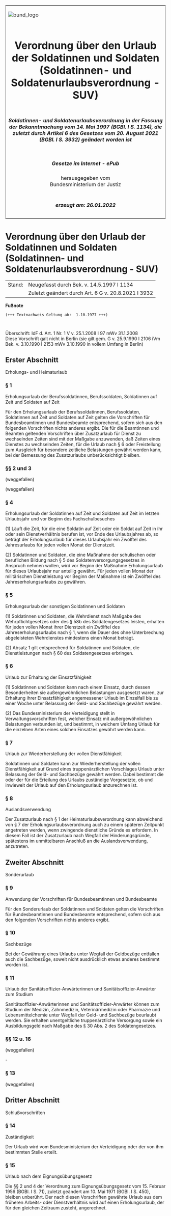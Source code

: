 <span id="DECKBLATT.html"></span>

<table border="0" frame="border" width="100%">

<tr valign="top">

<td align="left">

![bund\_logo](BfJ_2021_Web_de_de.gif)

</td>

<td align="right">

 

</td>

</tr>

<tr align="center" valign="middle">

<td colspan="2">

# Verordnung über den Urlaub der Soldatinnen und Soldaten (Soldatinnen- und Soldatenurlaubsverordnung - SUV)

</td>

</tr>

<tr align="center" valign="middle">

<td colspan="2">

##### Soldatinnen- und Soldatenurlaubsverordnung in der Fassung der Bekanntmachung vom 14. Mai 1997 (BGBl. I S. 1134), die zuletzt durch Artikel 6 des Gesetzes vom 20. August 2021 (BGBl. I S. 3932) geändert worden ist

</td>

</tr>

<tr align="center" valign="middle">

<td colspan="2">

  
  

##### Gesetze im Internet - ePub  
  
herausgegeben vom  
Bundesministerium der Justiz

</td>

</tr>

<tr align="center" valign="bottom">

<td colspan="2">

  
  

##### erzeugt am: 26.01.2022

</td>

</tr>

</table>

<span id="BJNR005290957.html"></span>

# Verordnung über den Urlaub der Soldatinnen und Soldaten (Soldatinnen- und Soldatenurlaubsverordnung - SUV)

<div>

<div class="jnhtml">

|        |                                                     |
| ------ | --------------------------------------------------- |
| Stand: | Neugefasst durch Bek. v. 14.5.1997 I 1134           |
|        | Zuletzt geändert durch Art. 6 G v. 20.8.2021 I 3932 |

</div>

</div>

<div>

  
**Fußnote**

<div class="jnhtml">

<div>

<div class="jurAbsatz">

  

``` 
(+++ Textnachweis Geltung ab:  1.10.1977 +++)

 
```

Überschrift: IdF d. Art. 1 Nr. 1 V v. 25.1.2008 I 97 mWv 31.1.2008  
Diese Vorschrift galt nicht in Berlin (sie gilt gem. G v. 25.9.1990 I
2106 iVm Bek. v. 3.10.1990 I 2153 mWv 3.10.1990 in vollem Umfang in
Berlin)

</div>

</div>

</div>

</div>

<span id="BJNR005290957BJNG000101320.html"></span>

## Erster Abschnitt  
Erholungs- und Heimaturlaub

<span id="BJNR005290957BJNE000405116.html"></span>

### § 1  
Erholungsurlaub der Berufssoldatinnen, Berufssoldaten, Soldatinnen auf Zeit und Soldaten auf Zeit

<div>

<div class="jnhtml">

<div>

<div class="jurAbsatz">

Für den Erholungsurlaub der Berufssoldatinnen, Berufssoldaten,
Soldatinnen auf Zeit und Soldaten auf Zeit gelten die Vorschriften für
Bundesbeamtinnen und Bundesbeamte entsprechend, sofern sich aus den
folgenden Vorschriften nichts anderes ergibt. Die für die Beamtinnen und
Beamten geltenden Vorschriften über Zusatzurlaub für Dienst zu
wechselnden Zeiten sind mit der Maßgabe anzuwenden, daß Zeiten eines
Dienstes zu wechselnden Zeiten, für die Urlaub nach § 6 oder
Freistellung zum Ausgleich für besondere zeitliche Belastungen gewährt
werden kann, bei der Bemessung des Zusatzurlaubs unberücksichtigt
bleiben.

</div>

</div>

</div>

</div>

<span id="BJNR005290957BJNE000502320.html"></span>

### §§ 2 und 3  
(weggefallen)

<div>

<div class="jnhtml">

<div>

<div class="jurAbsatz">

(weggefallen)

</div>

</div>

</div>

</div>

<span id="BJNR005290957BJNE000702310.html"></span>

### § 4  
Erholungsurlaub der Soldatinnen auf Zeit und Soldaten auf Zeit im letzten Urlaubsjahr und vor Beginn des Fachschulbesuches

<div>

<div class="jnhtml">

<div>

<div class="jurAbsatz">

(1) Läuft die Zeit, für die eine Soldatin auf Zeit oder ein Soldat auf
Zeit in ihr oder sein Dienstverhältnis berufen ist, vor Ende des
Urlaubsjahres ab, so beträgt der Erholungsurlaub für dieses Urlaubsjahr
ein Zwölftel des Jahresurlaubs für jeden vollen Monat der Dienstzeit.

</div>

<div class="jurAbsatz">

(2) Soldatinnen und Soldaten, die eine Maßnahme der schulischen oder
beruflichen Bildung nach § 5 des Soldatenversorgungsgesetzes in Anspruch
nehmen wollen, wird vor Beginn der Maßnahme Erholungsurlaub für dieses
Urlaubsjahr nur anteilig gewährt. Für jeden vollen Monat der
militärischen Dienstleistung vor Beginn der Maßnahme ist ein Zwölftel
des Jahreserholungsurlaubs zu gewähren.

</div>

</div>

</div>

</div>

<span id="BJNR005290957BJNE000809311.html"></span>

### § 5  
Erholungsurlaub der sonstigen Soldatinnen und Soldaten

<div>

<div class="jnhtml">

<div>

<div class="jurAbsatz">

(1) Soldatinnen und Soldaten, die Wehrdienst nach Maßgabe des
Wehrpflichtgesetzes oder des § 58b des Soldatengesetzes leisten,
erhalten für jeden vollen Monat ihrer Dienstzeit ein Zwölftel des
Jahreserholungsurlaubs nach § 1, wenn die Dauer des ohne Unterbrechung
abgeleisteten Wehrdienstes mindestens einen Monat beträgt.

</div>

<div class="jurAbsatz">

(2) Absatz 1 gilt entsprechend für Soldatinnen und Soldaten, die
Dienstleistungen nach § 60 des Soldatengesetzes erbringen.

</div>

</div>

</div>

</div>

<span id="BJNR005290957BJNE001903310.html"></span>

### § 6  
Urlaub zur Erhaltung der Einsatzfähigkeit

<div>

<div class="jnhtml">

<div>

<div class="jurAbsatz">

(1) Soldatinnen und Soldaten kann nach einem Einsatz, durch dessen
Besonderheiten sie außergewöhnlichen Belastungen ausgesetzt waren, zur
Erhaltung ihrer Einsatzfähigkeit angemessener Urlaub im Einzelfall bis
zu einer Woche unter Belassung der Geld- und Sachbezüge gewährt werden.

</div>

<div class="jurAbsatz">

(2) Das Bundesministerium der Verteidigung stellt in
Verwaltungsvorschriften fest, welcher Einsatz mit außergewöhnlichen
Belastungen verbunden ist, und bestimmt, in welchem Umfang Urlaub für
die einzelnen Arten eines solchen Einsatzes gewährt werden kann.

</div>

</div>

</div>

</div>

<span id="BJNR005290957BJNE000902310.html"></span>

### § 7  
Urlaub zur Wiederherstellung der vollen Dienstfähigkeit

<div>

<div class="jnhtml">

<div>

<div class="jurAbsatz">

Soldatinnen und Soldaten kann zur Wiederherstellung der vollen
Dienstfähigkeit auf Grund eines truppenärztlichen Vorschlages Urlaub
unter Belassung der Geld- und Sachbezüge gewährt werden. Dabei bestimmt
die oder der für die Erteilung des Urlaubs zuständige Vorgesetzte, ob
und inwieweit der Urlaub auf den Erholungsurlaub anzurechnen ist.

</div>

</div>

</div>

</div>

<span id="BJNR005290957BJNE001005310.html"></span>

### § 8  
Auslandsverwendung

<div>

<div class="jnhtml">

<div>

<div class="jurAbsatz">

Der Zusatzurlaub nach § 1 der Heimaturlaubsverordnung kann abweichend
von § 7 der Erholungsurlaubsverordnung auch zu einem späteren Zeitpunkt
angetreten werden, wenn zwingende dienstliche Gründe es erfordern. In
diesem Fall ist der Zusatzurlaub nach Wegfall der Hinderungsgründe,
spätestens im unmittelbaren Anschluß an die Auslandsverwendung,
anzutreten.

</div>

</div>

</div>

</div>

<span id="BJNR005290957BJNG000201320.html"></span>

## Zweiter Abschnitt  
Sonderurlaub

<span id="BJNR005290957BJNE001102310.html"></span>

### § 9  
Anwendung der Vorschriften für Bundesbeamtinnen und Bundesbeamte

<div>

<div class="jnhtml">

<div>

<div class="jurAbsatz">

Für den Sonderurlaub der Soldatinnen und Soldaten gelten die
Vorschriften für Bundesbeamtinnen und Bundesbeamte entsprechend, sofern
sich aus den folgenden Vorschriften nichts anderes ergibt.

</div>

</div>

</div>

</div>

<span id="BJNR005290957BJNE001203311.html"></span>

### § 10  
Sachbezüge

<div>

<div class="jnhtml">

<div>

<div class="jurAbsatz">

Bei der Gewährung eines Urlaubs unter Wegfall der Geldbezüge entfallen
auch die Sachbezüge, soweit nicht ausdrücklich etwas anderes bestimmt
worden ist.

</div>

</div>

</div>

</div>

<span id="BJNR005290957BJNE001304310.html"></span>

### § 11  
Urlaub der Sanitätsoffizier-Anwärterinnen und Sanitätsoffizier-Anwärter zum Studium

<div>

<div class="jnhtml">

<div>

<div class="jurAbsatz">

Sanitätsoffizier-Anwärterinnen und Sanitätsoffizier-Anwärter können zum
Studium der Medizin, Zahnmedizin, Veterinärmedizin oder Pharmazie und
Lebensmittelchemie unter Wegfall der Geld- und Sachbezüge beurlaubt
werden. Sie erhalten unentgeltliche truppenärztliche Versorgung sowie
ein Ausbildungsgeld nach Maßgabe des § 30 Abs. 2 des Soldatengesetzes.

</div>

</div>

</div>

</div>

<span id="BJNR005290957BJNE001405310.html"></span>

### §§ 12 u. 16  
(weggefallen)

<div>

<div class="jnhtml">

<div>

<div class="jurAbsatz">

\-

</div>

</div>

</div>

</div>

<span id="BJNR005290957BJNE001502320.html"></span>

### § 13  

<div>

<div class="jnhtml">

<div>

<div class="jurAbsatz">

(weggefallen)

</div>

</div>

</div>

</div>

<span id="BJNR005290957BJNG000301320.html"></span>

## Dritter Abschnitt  
Schlußvorschriften

<span id="BJNR005290957BJNE001602320.html"></span>

### § 14  
Zuständigkeit

<div>

<div class="jnhtml">

<div>

<div class="jurAbsatz">

Der Urlaub wird vom Bundesministerium der Verteidigung oder der von ihm
bestimmten Stelle erteilt.

</div>

</div>

</div>

</div>

<span id="BJNR005290957BJNE001702310.html"></span>

### § 15  
Urlaub nach dem Eignungsübungsgesetz

<div>

<div class="jnhtml">

<div>

<div class="jurAbsatz">

Die §§ 2 und 4 der Verordnung zum Eignungsübungsgesetz vom 15. Februar
1956 (BGBl. I S. 71), zuletzt geändert am 10. Mai 1971 (BGBl. I S. 450),
bleiben unberührt. Der nach diesen Vorschriften gewährte Urlaub aus dem
früheren Arbeits- oder Dienstverhältnis wird auf einen Erholungsurlaub,
der für den gleichen Zeitraum zusteht, angerechnet.

</div>

</div>

</div>

</div>
